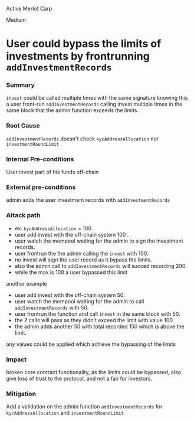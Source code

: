 Active Merlot Carp

Medium

# User could bypass the limits of investments by frontrunning `addInvestmentRecords`

### Summary

`invest` could be called multiple times with the same signature knowing this a user front-run `addInvestmentRecords` calling invest multiple times in the same block that the admin function exceeds the limits.

### Root Cause

`addInvestmentRecords` doesn't check `kycAddressAllocation` nor `investmentRoundLimit`

### Internal Pre-conditions

User invest part of his funds off-chain

### External pre-conditions

admin adds the user investment records with `addInvestmentRecords`

### Attack path

- ex: `kycAddressAllocation` = 100. 
- user add invest with the off-chain system 100 .
- user watch the mempool waiting for the admin to sign the investment records.
- user frontrun the the admin calling the `invest` with 100.
- no invest will sign the user record as it bypass the limits.
- also the admin call to `addInvestmentRecords` will succed recording 200.
- while the max is 100 a user bypassed this limit


another example 
- user add invest with the off-chain system 50.
- user watch the mempool waiting for the admin to call `addInvestmentRecords` with 50.
- user frontrun the function and call `invest` in the same block with  50.
- the 2 calls will pass as they didn't exceed the limit with value 100.
- the admin adds another 50 with total recorded 150 which is above the limit.

any values could be applied which achieve the bypassing of the limits

### Impact

broken core contract functionality, as the limits could be bypassed, also give loss of trust to the protocol, and not a fair for investors.


### Mitigation

Add a validation on the admin function `addInvestmentRecords` for `kycAddressAllocation` and `investmentRoundLimit`